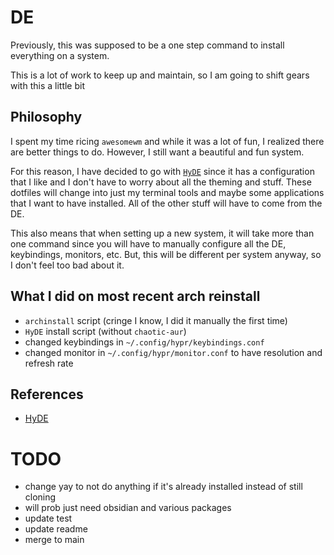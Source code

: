# DE
Previously, this was supposed to be a one step command to install everything on a system.

This is a lot of work to keep up and maintain, so I am going to shift gears with this a little bit

## Philosophy 
I spent my time ricing `awesomewm` and while it was a lot of fun,
I realized there are better things to do. However, I still want a beautiful and
fun system. 

For this reason, I have decided to go with [`HyDE`](https://github.com/HyDE-Project/HyDE) since it has a configuration
that I like and I don't have to worry about all the theming and stuff. These
dotfiles will change into just my terminal tools and maybe some applications
that I want to have installed. All of the other stuff will have to come from
the DE. 

This also means that when setting up a new system, it will take more than one
command since you will have to manually configure all the DE, keybindings,
monitors, etc. But, this will be different per system anyway, so I don't feel
too bad about it.

## What I did on most recent arch reinstall
- `archinstall` script (cringe I know, I did it manually the first time)
- `HyDE` install script (without `chaotic-aur`)
- changed keybindings in `~/.config/hypr/keybindings.conf`
- changed monitor in `~/.config/hypr/monitor.conf` to have resolution and refresh rate

## References
- [HyDE](https://github.com/HyDE-Project/HyDE)

# TODO
- change yay to not do anything if it's already installed instead of still cloning
- will prob just need obsidian and various packages
- update test
- update readme
- merge to main
